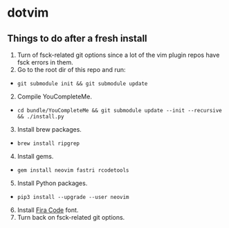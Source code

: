 # dotvim

## Things to do after a fresh install

1. Turn of fsck-related git options since a lot of the vim plugin repos have fsck errors in them.
1. Go to the root dir of this repo and run:
  * `git submodule init && git submodule update`
2. Compile YouCompleteMe.
  * `cd bundle/YouCompleteMe && git submodule update --init --recursive && ./install.py`
3. Install brew packages.
  * `brew install ripgrep`
4. Install gems.
  * `gem install neovim fastri rcodetools`
5. Install Python packages.
  * `pip3 install --upgrade --user neovim`
6. Install [Fira Code](https://github.com/tonsky/FiraCode) font.
7. Turn back on fsck-related git options.
